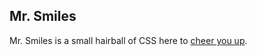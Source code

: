Mr. Smiles
----------

Mr. Smiles is a small hairball of CSS here to [cheer you up](http://mlsteele.github.io/mr-smiles/).
